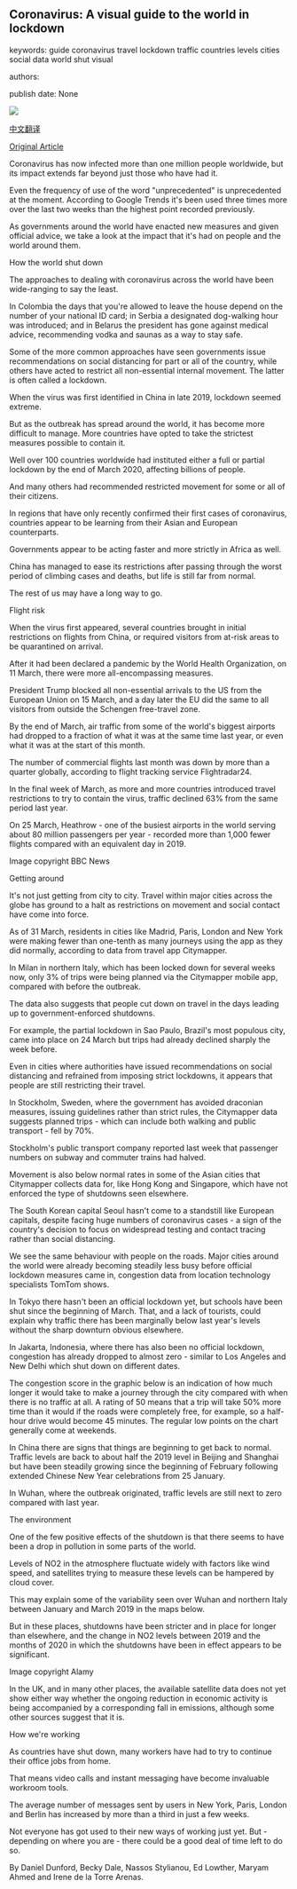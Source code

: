 ## Coronavirus: A visual guide to the world in lockdown

keywords: guide coronavirus travel lockdown traffic countries levels cities social data world shut visual

authors: 

publish date: None

![](https://ichef.bbci.co.uk/news/1024/branded_news/0ED1/production/_111639730_index_world_lockdownj_976.jpg)

[中文翻译](Coronavirus%3A%20A%20visual%20guide%20to%20the%20world%20in%20lockdown_zh.md)

[Original Article](https://www.bbc.co.uk/news/world-52103747)

Coronavirus has now infected more than one million people worldwide, but its impact extends far beyond just those who have had it.

Even the frequency of use of the word "unprecedented" is unprecedented at the moment. According to Google Trends it's been used three times more over the last two weeks than the highest point recorded previously.

As governments around the world have enacted new measures and given official advice, we take a look at the impact that it's had on people and the world around them.

How the world shut down

The approaches to dealing with coronavirus across the world have been wide-ranging to say the least.

In Colombia the days that you're allowed to leave the house depend on the number of your national ID card; in Serbia a designated dog-walking hour was introduced; and in Belarus the president has gone against medical advice, recommending vodka and saunas as a way to stay safe.

Some of the more common approaches have seen governments issue recommendations on social distancing for part or all of the country, while others have acted to restrict all non-essential internal movement. The latter is often called a lockdown.

When the virus was first identified in China in late 2019, lockdown seemed extreme.

But as the outbreak has spread around the world, it has become more difficult to manage. More countries have opted to take the strictest measures possible to contain it.

Well over 100 countries worldwide had instituted either a full or partial lockdown by the end of March 2020, affecting billions of people.

And many others had recommended restricted movement for some or all of their citizens.

In regions that have only recently confirmed their first cases of coronavirus, countries appear to be learning from their Asian and European counterparts.

Governments appear to be acting faster and more strictly in Africa as well.

China has managed to ease its restrictions after passing through the worst period of climbing cases and deaths, but life is still far from normal.

The rest of us may have a long way to go.

Flight risk

When the virus first appeared, several countries brought in initial restrictions on flights from China, or required visitors from at-risk areas to be quarantined on arrival.

After it had been declared a pandemic by the World Health Organization, on 11 March, there were more all-encompassing measures.

President Trump blocked all non-essential arrivals to the US from the European Union on 15 March, and a day later the EU did the same to all visitors from outside the Schengen free-travel zone.

By the end of March, air traffic from some of the world's biggest airports had dropped to a fraction of what it was at the same time last year, or even what it was at the start of this month.

The number of commercial flights last month was down by more than a quarter globally, according to flight tracking service Flightradar24.

In the final week of March, as more and more countries introduced travel restrictions to try to contain the virus, traffic declined 63% from the same period last year.

On 25 March, Heathrow - one of the busiest airports in the world serving about 80 million passengers per year - recorded more than 1,000 fewer flights compared with an equivalent day in 2019.

Image copyright BBC News

Getting around

It's not just getting from city to city. Travel within major cities across the globe has ground to a halt as restrictions on movement and social contact have come into force.

As of 31 March, residents in cities like Madrid, Paris, London and New York were making fewer than one-tenth as many journeys using the app as they did normally, according to data from travel app Citymapper.

In Milan in northern Italy, which has been locked down for several weeks now, only 3% of trips were being planned via the Citymapper mobile app, compared with before the outbreak.

The data also suggests that people cut down on travel in the days leading up to government-enforced shutdowns.

For example, the partial lockdown in Sao Paulo, Brazil's most populous city, came into place on 24 March but trips had already declined sharply the week before.

Even in cities where authorities have issued recommendations on social distancing and refrained from imposing strict lockdowns, it appears that people are still restricting their travel.

ln Stockholm, Sweden, where the government has avoided draconian measures, issuing guidelines rather than strict rules, the Citymapper data suggests planned trips - which can include both walking and public transport - fell by 70%.

Stockholm's public transport company reported last week that passenger numbers on subway and commuter trains had halved.

Movement is also below normal rates in some of the Asian cities that Citymapper collects data for, like Hong Kong and Singapore, which have not enforced the type of shutdowns seen elsewhere.

The South Korean capital Seoul hasn't come to a standstill like European capitals, despite facing huge numbers of coronavirus cases - a sign of the country's decision to focus on widespread testing and contact tracing rather than social distancing.

We see the same behaviour with people on the roads. Major cities around the world were already becoming steadily less busy before official lockdown measures came in, congestion data from location technology specialists TomTom shows.

In Tokyo there hasn't been an official lockdown yet, but schools have been shut since the beginning of March. That, and a lack of tourists, could explain why traffic there has been marginally below last year's levels without the sharp downturn obvious elsewhere.

In Jakarta, Indonesia, where there has also been no official lockdown, congestion has already dropped to almost zero - similar to Los Angeles and New Delhi which shut down on different dates.

The congestion score in the graphic below is an indication of how much longer it would take to make a journey through the city compared with when there is no traffic at all. A rating of 50 means that a trip will take 50% more time than it would if the roads were completely free, for example, so a half-hour drive would become 45 minutes. The regular low points on the chart generally come at weekends.

In China there are signs that things are beginning to get back to normal. Traffic levels are back to about half the 2019 level in Beijing and Shanghai but have been steadily growing since the beginning of February following extended Chinese New Year celebrations from 25 January.

In Wuhan, where the outbreak originated, traffic levels are still next to zero compared with last year.

The environment

One of the few positive effects of the shutdown is that there seems to have been a drop in pollution in some parts of the world.

Levels of NO2 in the atmosphere fluctuate widely with factors like wind speed, and satellites trying to measure these levels can be hampered by cloud cover.

This may explain some of the variability seen over Wuhan and northern Italy between January and March 2019 in the maps below.

But in these places, shutdowns have been stricter and in place for longer than elsewhere, and the change in NO2 levels between 2019 and the months of 2020 in which the shutdowns have been in effect appears to be significant.

Image copyright Alamy

In the UK, and in many other places, the available satellite data does not yet show either way whether the ongoing reduction in economic activity is being accompanied by a corresponding fall in emissions, although some other sources suggest that it is.

How we're working

As countries have shut down, many workers have had to try to continue their office jobs from home.

That means video calls and instant messaging have become invaluable workroom tools.

The average number of messages sent by users in New York, Paris, London and Berlin has increased by more than a third in just a few weeks.

Not everyone has got used to their new ways of working just yet. But - depending on where you are - there could be a good deal of time left to do so.

By Daniel Dunford, Becky Dale, Nassos Stylianou, Ed Lowther, Maryam Ahmed and Irene de la Torre Arenas.
